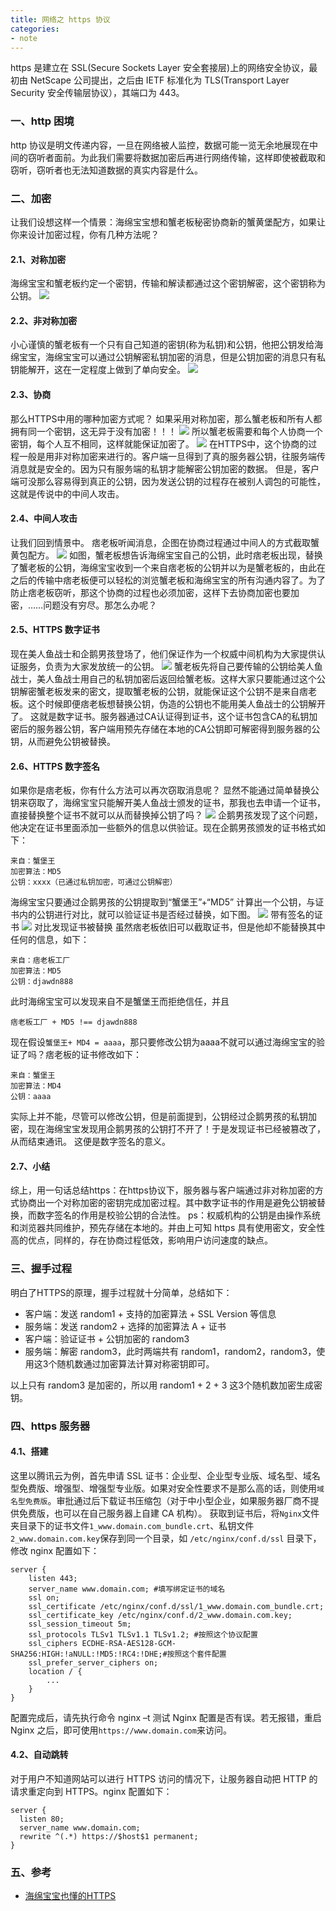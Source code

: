 ```yaml
---
title: 网络之 https 协议
categories:
- note 
---
```

https 是建立在 SSL(Secure Sockets Layer 安全套接层)上的网络安全协议，最初由 NetScape 公司提出，之后由 IETF 标准化为 TLS(Transport Layer Security 安全传输层协议），其端口为 443。
<!--more-->
### 一、http 困境
http 协议是明文传递内容，一旦在网络被人监控，数据可能一览无余地展现在中间的窃听者面前。为此我们需要将数据加密后再进行网络传输，这样即使被截取和窃听，窃听者也无法知道数据的真实内容是什么。
### 二、加密
让我们设想这样一个情景：海绵宝宝想和蟹老板秘密协商新的蟹黄堡配方，如果让你来设计加密过程，你有几种方法呢？
#### 2.1、对称加密
海绵宝宝和蟹老板约定一个密钥，传输和解读都通过这个密钥解密，这个密钥称为公钥。
<img src="/assets/essay/https-symmetry.png" />
#### 2.2、非对称加密
小心谨慎的蟹老板有一个只有自己知道的密钥(称为私钥)和公钥，他把公钥发给海绵宝宝，海绵宝宝可以通过公钥解密私钥加密的消息，但是公钥加密的消息只有私钥能解开，这在一定程度上做到了单向安全。
<img src="/assets/essay/https-asymmetry.png" />
#### 2.3、协商
那么HTTPS中用的哪种加密方式呢？
如果采用对称加密，那么蟹老板和所有人都拥有同一个密钥，这无异于没有加密！！！
<img src="/assets/essay/https-negotiate1.png" />
所以蟹老板需要和每个人协商一个密钥，每个人互不相同，这样就能保证加密了。
<img src="/assets/essay/https-negotiate2.png" />
在HTTPS中，这个协商的过程一般是用非对称加密来进行的。客户端一旦得到了真的服务器公钥，往服务端传消息就是安全的。因为只有服务端的私钥才能解密公钥加密的数据。
但是，客户端可没那么容易得到真正的公钥，因为发送公钥的过程存在被别人调包的可能性，这就是传说中的中间人攻击。
#### 2.4、中间人攻击
让我们回到情景中。
痞老板听闻消息，企图在协商过程通过中间人的方式截取蟹黄包配方。
<img src="/assets/essay/https-middleman.png" />
如图，蟹老板想告诉海绵宝宝自己的公钥，此时痞老板出现，替换了蟹老板的公钥，海绵宝宝收到一个来自痞老板的公钥并以为是蟹老板的，由此在之后的传输中痞老板便可以轻松的浏览蟹老板和海绵宝宝的所有沟通内容了。为了防止痞老板窃听，那这个协商的过程也必须加密，这样下去协商加密也要加密，……问题没有穷尽。那怎么办呢？
#### 2.5、HTTPS 数字证书
现在美人鱼战士和企鹅男孩登场了，他们保证作为一个权威中间机构为大家提供认证服务，负责为大家发放统一的公钥。
<img src="/assets/essay/https-ca.png" />
蟹老板先将自己要传输的公钥给美人鱼战士，美人鱼战士用自己的私钥加密后返回给蟹老板。这样大家只要能通过这个公钥解密蟹老板发来的密文，提取蟹老板的公钥，就能保证这个公钥不是来自痞老板。这个时候即便痞老板想替换公钥，伪造的公钥也不能用美人鱼战士的公钥解开了。
这就是数字证书。服务器通过CA认证得到证书，这个证书包含CA的私钥加密后的服务器公钥，客户端用预先存储在本地的CA公钥即可解密得到服务器的公钥，从而避免公钥被替换。
#### 2.6、HTTPS 数字签名
如果你是痞老板，你有什么方法可以再次窃取消息呢？
显然不能通过简单替换公钥来窃取了，海绵宝宝只能解开美人鱼战士颁发的证书，那我也去申请一个证书，直接替换整个证书不就可以从而替换掉公钥了吗？
<img src="/assets/essay/https-sign.png" />
企鹅男孩发现了这个问题，他决定在证书里面添加一些额外的信息以供验证。现在企鹅男孩颁发的证书格式如下：
```
来自：蟹堡王
加密算法：MD5
公钥：xxxx（已通过私钥加密，可通过公钥解密）
```
海绵宝宝只要通过企鹅男孩的公钥提取到“蟹堡王”+“MD5” 计算出一个公钥，与证书内的公钥进行对比，就可以验证证书是否经过替换，如下图。
<img src="/assets/essay/https-md5.png" />
带有签名的证书
<img src="/assets/essay/https-sign-md5.png" />
对比发现证书被替换
虽然痞老板依旧可以截取证书，但是他却不能替换其中任何的信息，如下：
```
来自：痞老板工厂
加密算法：MD5
公钥：djawdn888
```
此时海绵宝宝可以发现来自不是蟹堡王而拒绝信任，并且
```
痞老板工厂 + MD5 !== djawdn888
```
现在假设`蟹堡王+ MD4 = aaaa`，那只要修改公钥为aaaa不就可以通过海绵宝宝的验证了吗？痞老板的证书修改如下：
```
来自：蟹堡王
加密算法：MD4
公钥：aaaa
```
实际上并不能，尽管可以修改公钥，但是前面提到，公钥经过企鹅男孩的私钥加密，现在海绵宝宝发现用企鹅男孩的公钥打不开了！于是发现证书已经被篡改了，从而结束通讯。 这便是数字签名的意义。
#### 2.7、小结
综上，用一句话总结https：在https协议下，服务器与客户端通过非对称加密的方式协商出一个对称加密的密钥完成加密过程。其中数字证书的作用是避免公钥被替换，而数字签名的作用是校验公钥的合法性。
ps：权威机构的公钥是由操作系统和浏览器共同维护，预先存储在本地的。并由上可知 https 具有使用密文，安全性高的优点，同样的，存在协商过程低效，影响用户访问速度的缺点。
### 三、握手过程
明白了HTTPS的原理，握手过程就十分简单，总结如下：
- 客户端：发送 random1 + 支持的加密算法 + SSL Version 等信息
- 服务端：发送 random2 + 选择的加密算法 A + 证书
- 客户端：验证证书 + 公钥加密的 random3
- 服务端：解密 random3，此时两端共有 random1，random2，random3，使用这3个随机数通过加密算法计算对称密钥即可。

以上只有 random3 是加密的，所以用 random1 + 2 + 3 这3个随机数加密生成密钥。
### 四、https 服务器
#### 4.1、搭建
这里以腾讯云为例，首先申请 SSL 证书：企业型、企业型专业版、域名型、域名型免费版、增强型、增强型专业版。如果对安全性要求不是那么高的话，则使用`域名型免费版`。审批通过后下载证书压缩包（对于中小型企业，如果服务器厂商不提供免费版，也可以在自己服务器上自建 CA 机构）。
获取到证书后，将`Nginx`文件夹目录下的证书文件`1_www.domain.com_bundle.crt`、私钥文件`2_www.domain.com.key`保存到同一个目录，如 `/etc/nginx/conf.d/ssl` 目录下，修改 nginx 配置如下：
```
server {
    listen 443;
    server_name www.domain.com; #填写绑定证书的域名
    ssl on;
    ssl_certificate /etc/nginx/conf.d/ssl/1_www.domain.com_bundle.crt;
    ssl_certificate_key /etc/nginx/conf.d/2_www.domain.com.key;
    ssl_session_timeout 5m;
    ssl_protocols TLSv1 TLSv1.1 TLSv1.2; #按照这个协议配置
    ssl_ciphers ECDHE-RSA-AES128-GCM-SHA256:HIGH:!aNULL:!MD5:!RC4:!DHE;#按照这个套件配置
    ssl_prefer_server_ciphers on;
    location / {
        ...
    }
}
```
配置完成后，请先执行命令 nginx –t 测试 Nginx 配置是否有误。若无报错，重启 Nginx 之后，即可使用`https://www.domain.com`来访问。
#### 4.2、自动跳转
对于用户不知道网站可以进行 HTTPS 访问的情况下，让服务器自动把 HTTP 的请求重定向到 HTTPS。nginx 配置如下：
```
server {
  listen 80;
  server_name www.domain.com;
  rewrite ^(.*) https://$host$1 permanent;
}
```
### 五、参考
- [海绵宝宝也懂的HTTPS](https://juejin.im/post/5c341549e51d45524860cf99?utm_source=gold_browser_extension)